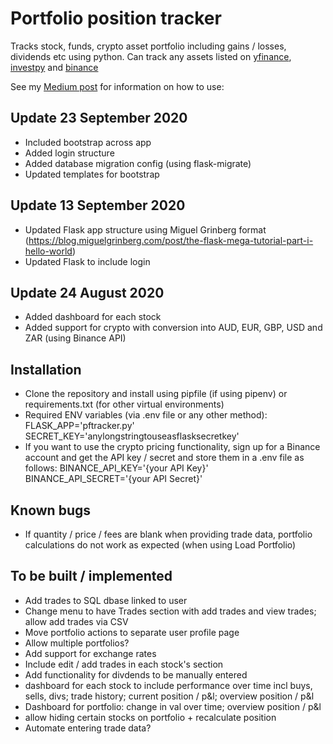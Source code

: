 # Portfolio position tracker
Tracks stock, funds, crypto asset portfolio including gains / losses, dividends etc using python. Can track any assets listed on [yfinance](https://github.com/ranaroussi/yfinance), [investpy](https://github.com/alvarobartt/investpy) and [binance](https://github.com/sammchardy/python-binance)

See my [Medium post](https://medium.com/@gerard_syd/python-stock-portfolio-tracker-4bf6d082f564) for information on how to use:

## Update 23 September 2020
- Included bootstrap across app
- Added login structure
- Added database migration config (using flask-migrate)
- Updated templates for bootstrap

## Update 13 September 2020
- Updated Flask app structure using Miguel Grinberg format (https://blog.miguelgrinberg.com/post/the-flask-mega-tutorial-part-i-hello-world)
- Updated Flask to include login

## Update 24 August 2020
- Added dashboard for each stock 
- Added support for crypto with conversion into AUD, EUR, GBP, USD and ZAR (using Binance API)

## Installation
- Clone the repository and install using pipfile (if using pipenv) or requirements.txt (for other virtual environments)
- Required ENV variables (via .env file or any other method):
    FLASK_APP='pftracker.py'
    SECRET_KEY='anylongstringtouseasflasksecretkey'
- If you want to use the crypto pricing functionality, sign up for a Binance account and get the API key / secret and store them in a .env file as follows:
    BINANCE_API_KEY='{your API Key}'
    BINANCE_API_SECRET='{your API Secret}'

## Known bugs
- If quantity / price / fees are blank when providing trade data, portfolio calculations do not work as expected (when using Load Portfolio)

## To be built / implemented
- Add trades to SQL dbase linked to user
- Change menu to have Trades section with add trades and view trades; allow add trades via CSV
- Move portfolio actions to separate user profile page
- Allow multiple portfolios?
- Add support for exchange rates
- Include edit / add trades in each stock's section
- Add functionality for divdends to be manually entered
- dashboard for each stock to include performance over time incl buys, sells, divs; trade history; current position / p&l; overview position / p&l
- Dashboard for portfolio: change in val over time; overview position / p&l
- allow hiding certain stocks on portfolio + recalculate position
- Automate entering trade data? 
